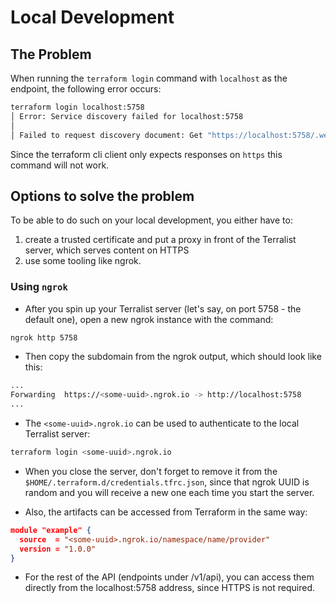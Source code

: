 # Local Development

## The Problem

When running the `terraform login` command with `localhost` as the endpoint, the following error occurs:

```bash
terraform login localhost:5758
│ Error: Service discovery failed for localhost:5758
│
│ Failed to request discovery document: Get "https://localhost:5758/.well-known/terraform.json": http: server gave HTTP response to HTTPS client.
```

Since the terraform cli client only expects responses on `https` this command will not work.

## Options to solve the problem

To be able to do such on your local development, you either have to:

1. create a trusted certificate and put a proxy in front of the Terralist server, which serves content on HTTPS
2. use some tooling like ngrok.

### Using `ngrok`

- After you spin up your Terralist server (let's say, on port 5758 - the default one), open a new ngrok instance with the command:

```bash
ngrok http 5758
```

- Then copy the subdomain from the ngrok output, which should look like this:

```bash
...
Forwarding  https://<some-uuid>.ngrok.io -> http://localhost:5758
...

```

- The `<some-uuid>.ngrok.io` can be used to authenticate to the local Terralist server:

```bash
terraform login <some-uuid>.ngrok.io
```

- When you close the server, don't forget to remove it from the `$HOME/.terraform.d/credentials.tfrc.json`, since that ngrok UUID is random and you will receive a new one each time you start the server.

- Also, the artifacts can be accessed from Terraform in the same way:

```json
module "example" {
  source  = "<some-uuid>.ngrok.io/namespace/name/provider"
  version = "1.0.0"
}
```

- For the rest of the API (endpoints under /v1/api), you can access them directly from the localhost:5758 address, since HTTPS is not required.
